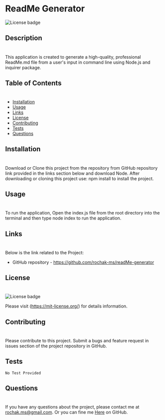 
  # ReadMe Generator
  ![License badge](https://shields.io/badge/license-MIT-blue.svg)

  ## Description
  #
  This application is created to generate a high-quality, professional ReadMe.md file from a user's input in command line using Node.js and inquirer package.

  ## Table of Contents
  #
  * [Installation](#installation)
  * [Usage](#usage)
  * [Links](#links)
  * [License](#license)
  * [Contributing](#contributing)
  * [Tests](#tests)
  * [Questions](#questions)

  ## Installation
  #
  Download or Clone this project from the repository from GitHub repository link provided in the links section below and download Node. After downloading or cloning this project use: npm install to install the project.

  ## Usage
  #
  To run the application, Open the index.js file from the root directory into the terminal and then type node index to run the application.

  ## Links
  #
  Below is the link related to the Project:
  - GitHub repository - https://github.com/rochak-ms/readMe-generator

  ## License
  #
  ![License badge](https://shields.io/badge/license-MIT-blue.svg)
 
   
 Please visit (https://mit-license.org/) for details information.


  ## Contributing
  #
  Please contribute to this project. Submit a bugs and feature request in issues section of the project repository in GitHub.

  ## Tests
  ```
No Test Provided
```


  ## Questions
  #
  If you have any questions about the project, please contact me at rochak.ms@gmail.com. Or you can fine me [Here](https://github.com/rochak-ms) on GitHub.
